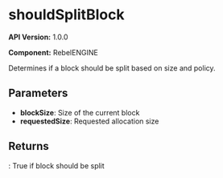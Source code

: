 # shouldSplitBlock

**API Version:** 1.0.0

**Component:** RebelENGINE

Determines if a block should be split based on size and policy.

## Parameters

- **blockSize**: Size of the current block
- **requestedSize**: Requested allocation size

## Returns

: True if block should be split

